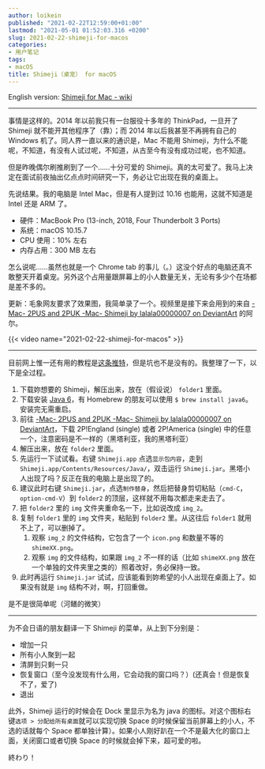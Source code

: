 ```yaml
---
author: loikein
published: "2021-02-22T12:59:00+01:00"
lastmod: "2021-05-01 01:52:03.316 +0200"
slug: 2021-02-22-shimeji-for-macos
categories:
- 用户笔记
tags:
- macOS
title: Shimeji（桌宠） for macOS
---
```

English version: [Shimeji for Mac - wiki](https://wiki.loikein.one/computer/other-software/shimeji-for-mac)  

***

事情是这样的。2014 年以前我只有一台服役十多年的 ThinkPad，一旦开了 Shimeji 就不能开其他程序了（靠）；而 2014 年以后我甚至不再拥有自己的 Windows 机了。同人界一直以来的通识是，Mac 不能用 Shimeji，为什么不能呢，不知道，有没有人试过呢，不知道，从古至今有没有成功过呢，也不知道。

但是昨晚偶尔刷推刷到了一个……十分可爱的 Shimeji。真的太可爱了。我马上决定在面试前夜抽出亿点点时间研究一下，务必让它出现在我的桌面上。

先说结果。我的电脑是 Intel Mac，但是有人提到过 10.16 也能用，这就不知道是 Intel 还是 ARM 了。

-   硬件：MacBook Pro (13-inch, 2018, Four Thunderbolt 3 Ports)
-   系统：macOS 10.15.7
-   CPU 使用：10% 左右
-   内存占用：300 MB 左右

怎么说呢……虽然也就是一个 Chrome tab 的事儿（。）这没个好点的电脑还真不敢整天开着桌宠。另外这个占用量跟屏幕上的小人数量无关，无论有多少个在场都是差不多的。

更新：毛象网友要求了效果图，我简单录了一个。视频里是接下来会用到的来自 [-Mac- 2PUS and 2PUK -Mac- Shimeji by lalala00000007 on DeviantArt](https://www.deviantart.com/lalala00000007/art/Mac-2PUS-and-2PUK-Mac-Shimeji-360524267) 的阿尔。

{{< video name="2021-02-22-shimeji-for-macos" >}}

***

目前网上惟一还有用的教程是[这条推特](https://twitter.com/zkdlsoo/status/986176637946359808?s=20)，但是坑也不是没有的。我整理了一下，以下是全过程。

1.  下载妳想要的 Shimeji，解压出来，放在（假设说） `folder1` 里面。
2.  下载安装 [Java 6](https://support.apple.com/kb/DL1572?locale=en_US)，有 Homebrew 的朋友可以使用 `$ brew install java6`。安装完无需重启。
3.  前往 [-Mac- 2PUS and 2PUK -Mac- Shimeji by lalala00000007 on DeviantArt](https://www.deviantart.com/lalala00000007/art/Mac-2PUS-and-2PUK-Mac-Shimeji-360524267)，下载 2P!England (single) 或者 2P!America (single) 中的任意一个，注意密码是不一样的（黑塔利亚，我的黑塔利亚）
4.  解压出来，放在 `folder2` 里面。
5.  先运行一下试试看。右键 `Shimeji.app` 点选`显示包内容`，走到 `Shimeji.app/Contents/Resources/Java/`，双击运行 `Shimeji.jar`。黑塔小人出现了吗？反正在我的电脑上是出现了的。
6.  建议此时右键 `Shimeji.jar`，点选`制作替身`，然后把替身剪切粘贴（`cmd-C`，`option-cmd-V`）到 `folder2` 的顶层，这样就不用每次都走来走去了。
7.  把 `folder2` 里的 `img` 文件夹重命名一下，比如说改成 `img_2`。
8.  复制 `folder1` 里的 `img` 文件夹，粘贴到 `folder2` 里。从这往后 `folder1` 就用不上了，可以删掉了。
    1.  观察 `img_2` 的文件结构，它包含了一个 `icon.png` 和数量不等的 `shimeXX.png`。
    2.  观察 `img` 的文件结构，如果跟 `img_2` 不一样的话（比如 `shimeXX.png` 放在一个单独的文件夹里之类的）照着改好，务必保持一致。
9.  此时再运行 `Shimeji.jar` 试试，应该能看到妳希望的小人出现在桌面上了。如果没有就是 `img` 结构不对，啊，打回重做。

是不是很简单呢（河鳝的微笑）

***

为不会日语的朋友翻译一下 Shimeji 的菜单，从上到下分别是：

-   增加一只
-   所有小人聚到一起
-   清屏到只剩一只
-   恢复窗口（至今没发现有什么用，它会动我的窗口吗？）(还真会！但是恢复不了，爱了)
-   退出

此外，Shimeji 运行的时候会在 Dock 里显示为名为 java 的图标。对这个图标右键`选项 > 分配给所有桌面`就可以实现切换 Space 的时候保留当前屏幕上的小人，不选的话就每个 Space
都单独计算）。如果小人刚好趴在一个不是最大化的窗口上面，关闭窗口或者切换
Space 的时候就会掉下来，超可爱的啦。

終わり！
